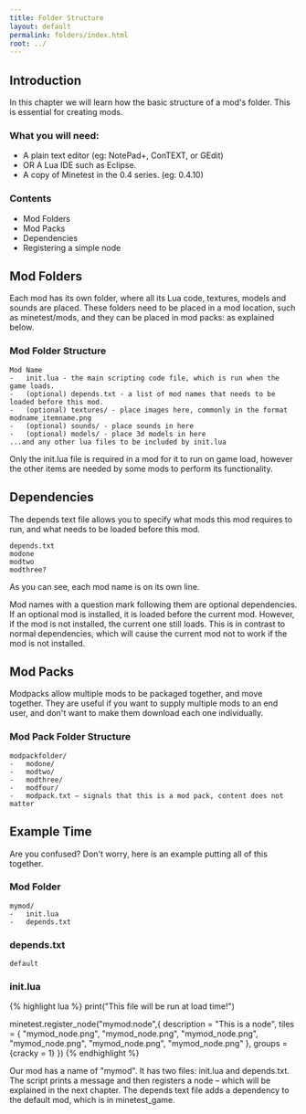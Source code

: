 ```yaml
---
title: Folder Structure
layout: default
permalink: folders/index.html
root: ../
---
```


Introduction
------------

In this chapter we will learn how the basic structure of a mod's folder.
This is essential for creating mods.

### What you will need:
* A plain text editor (eg: NotePad+, ConTEXT, or GEdit)
* OR A Lua IDE such as Eclipse.
* A copy of Minetest in the 0.4 series. (eg: 0.4.10)

### Contents
* Mod Folders
* Mod Packs
*	Dependencies
*	Registering a simple node

Mod Folders
-----------

Each mod has its own folder, where all its Lua code, textures, models and sounds are placed.
These folders need to be placed in a mod location, such as minetest/mods, and they can be
placed in mod packs: as explained below.

### Mod Folder Structure
	Mod Name
	-	init.lua - the main scripting code file, which is run when the game loads.
	-	(optional) depends.txt - a list of mod names that needs to be loaded before this mod.
	-	(optional) textures/ - place images here, commonly in the format modname_itemname.png
	-	(optional) sounds/ - place sounds in here
	-	(optional) models/ - place 3d models in here
	...and any other lua files to be included by init.lua

Only the init.lua file is required in a mod for it to run on game load, however the other
items are needed by some mods to perform its functionality.

Dependencies
------------

The depends text file allows you to specify what mods this mod requires to run, and what
needs to be loaded before this mod.

	depends.txt
	modone
	modtwo
	modthree?

As you can see, each mod name is on its own line.

Mod names with a question mark following them are optional dependencies.
If an optional mod is installed, it is loaded before the current mod.
However, if the mod is not installed, the current one still loads.
This is in contrast to normal dependencies, which will cause the current
mod not to work if the mod is not installed.

Mod Packs
---------

Modpacks allow multiple mods to be packaged together, and move together.
They are useful if you want to supply multiple mods to an end user, and don't
want to make them download each one individually.

### Mod Pack Folder Structure
	modpackfolder/
	-	modone/
	-	modtwo/
	-	modthree/
	-	modfour/
	-	modpack.txt – signals that this is a mod pack, content does not matter

Example Time
------------

Are you confused? Don't worry, here is an example putting all of this together.

### Mod Folder
	mymod/
	-	init.lua
	-	depends.txt


### depends.txt
	default

### init.lua
{% highlight lua %}
print("This file will be run at load time!")

minetest.register_node("mymod:node",{
	description = "This is a node",
	tiles = {
		"mymod_node.png",
		"mymod_node.png",
		"mymod_node.png",
		"mymod_node.png",
		"mymod_node.png",
		"mymod_node.png"
	},
	groups = {cracky = 1}
})
{% endhighlight %}

Our mod has a name of "mymod". It has two files: init.lua and depends.txt.
The script prints a message and then registers a node – which will be explained in the next chapter.
The depends text file adds a dependency to the default mod, which is in minetest_game.

